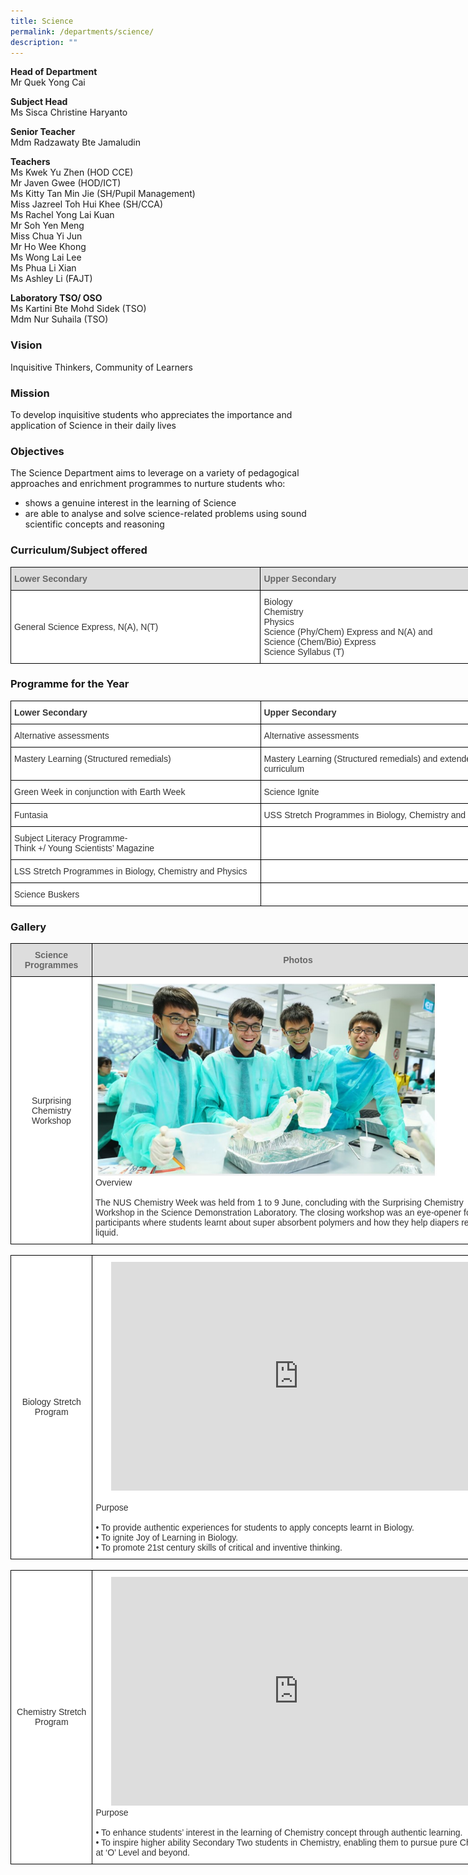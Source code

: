 ```yaml
---
title: Science
permalink: /departments/science/
description: ""
---
```

**Head of Department**   
Mr Quek Yong Cai  

  

**Subject Head**   
Ms Sisca Christine Haryanto  

  

**Senior Teacher**   
Mdm Radzawaty Bte Jamaludin

**Teachers**  
Ms Kwek Yu Zhen (HOD CCE)   
Mr Javen Gwee (HOD/ICT)   
Ms Kitty Tan Min Jie (SH/Pupil Management)   
Miss Jazreel Toh Hui Khee (SH/CCA)   
Ms Rachel Yong Lai Kuan   
Mr Soh Yen Meng   
Miss Chua Yi Jun   
Mr Ho Wee Khong   
Ms Wong Lai Lee   
Ms Phua Li Xian   
Ms Ashley Li (FAJT)

  

**Laboratory TSO/ OSO**   
Ms Kartini Bte Mohd Sidek (TSO)    
Mdm Nur Suhaila (TSO)

  

  

### Vision

Inquisitive Thinkers, Community of Learners

### Mission

To develop inquisitive students who appreciates the importance and application of Science in their daily lives

### Objectives

The Science Department aims to leverage on a variety of pedagogical approaches and enrichment programmes to nurture students who:

* shows a genuine interest in the learning of Science
* are able to analyse and solve science-related problems using sound scientific concepts and reasoning

  

### Curriculum/Subject offered

<style type="text/css">
.tg  {border-collapse:collapse;border-spacing:0;margin:0px auto;}
.tg td{border-color:black;border-style:solid;border-width:1px;font-family:Arial, sans-serif;font-size:14px;
  overflow:hidden;padding:10px 5px;word-break:normal;}
.tg th{border-color:black;border-style:solid;border-width:1px;font-family:Arial, sans-serif;font-size:14px;
  font-weight:normal;overflow:hidden;padding:10px 5px;word-break:normal;}
.tg .tg-citn{background-color:#FFF;color:#333;text-align:left;vertical-align:top}
.tg .tg-f8vp{background-color:#DDD;color:#666;font-weight:bold;text-align:left;vertical-align:middle}
.tg .tg-7fd7{background-color:#FFF;color:#333;text-align:left;vertical-align:middle}
</style>
<table class="tg" style="undefined;table-layout: fixed; width: 800px">
<colgroup>
<col style="width: 400px">
<col style="width: 400px">
</colgroup>
<tbody>
  <tr>
    <td class="tg-f8vp"><span style="color:#666;background-color:#DDD">Lower Secondary</span></td>
    <td class="tg-f8vp"><span style="color:#666;background-color:#DDD">Upper Secondary</span></td>
  </tr>
  <tr>
    <td class="tg-7fd7">General Science Express, N(A), N(T)</td>
    <td class="tg-citn"><span style="background-color:initial">Biology</span><br><span style="background-color:initial">Chemistry</span><br><span style="background-color:initial">Physics</span><br><span style="background-color:initial">Science (Phy/Chem) Express and N(A) and</span><br><span style="background-color:initial">Science (Chem/Bio) Express</span><br><span style="background-color:initial">Science Syllabus (T)</span></td>
  </tr>
</tbody>
</table>

### Programme for the Year

<style type="text/css">
.tg  {border-collapse:collapse;border-spacing:0;margin:0px auto;}
.tg td{border-color:black;border-style:solid;border-width:1px;font-family:Arial, sans-serif;font-size:14px;
  overflow:hidden;padding:10px 5px;word-break:normal;}
.tg th{border-color:black;border-style:solid;border-width:1px;font-family:Arial, sans-serif;font-size:14px;
  font-weight:normal;overflow:hidden;padding:10px 5px;word-break:normal;}
.tg .tg-tlx9{background-color:#FFF;color:#333;text-align:center;vertical-align:top}
.tg .tg-citn{background-color:#FFF;color:#333;text-align:left;vertical-align:top}
.tg .tg-rdtm{background-color:#FFF;color:#333;font-weight:bold;text-align:left;vertical-align:top}
</style>
<table class="tg" style="undefined;table-layout: fixed; width: 800px">
<colgroup>
<col style="width: 400px">
<col style="width: 400px">
</colgroup>
<tbody>
  <tr>
    <td class="tg-rdtm">Lower Secondary</td>
    <td class="tg-rdtm">Upper Secondary</td>
  </tr>
  <tr>
    <td class="tg-citn">Alternative assessments</td>
    <td class="tg-citn">Alternative assessments</td>
  </tr>
  <tr>
    <td class="tg-citn">Mastery Learning (Structured remedials)</td>
    <td class="tg-citn">Mastery Learning (Structured remedials) and extended curriculum</td>
  </tr>
  <tr>
    <td class="tg-citn">Green Week in conjunction with Earth Week</td>
    <td class="tg-citn">Science Ignite</td>
  </tr>
  <tr>
    <td class="tg-citn">Funtasia</td>
    <td class="tg-citn">USS Stretch Programmes in Biology, Chemistry and Physics</td>
  </tr>
  <tr>
    <td class="tg-citn">Subject Literacy Programme-<br>Think +/ Young Scientists’ Magazine</td>
    <td class="tg-citn"> </td>
  </tr>
  <tr>
    <td class="tg-citn">LSS Stretch Programmes in Biology, Chemistry and Physics</td>
    <td class="tg-tlx9"> </td>
  </tr>
  <tr>
    <td class="tg-citn">Science Buskers<br> </td>
    <td class="tg-tlx9"> </td>
  </tr>
</tbody>
</table>

### Gallery

<style type="text/css">
.tg  {border-collapse:collapse;border-spacing:0;margin:0px auto;}
.tg td{border-color:black;border-style:solid;border-width:1px;font-family:Arial, sans-serif;font-size:14px;
  overflow:hidden;padding:10px 5px;word-break:normal;}
.tg th{border-color:black;border-style:solid;border-width:1px;font-family:Arial, sans-serif;font-size:14px;
  font-weight:normal;overflow:hidden;padding:10px 5px;word-break:normal;}
.tg .tg-citn{background-color:#FFF;color:#333;text-align:left;vertical-align:top}
.tg .tg-feqv{background-color:#DDD;color:#666;font-weight:bold;text-align:center;vertical-align:middle}
.tg .tg-2rp9{background-color:#FFF;color:#333;text-align:center;vertical-align:middle}
</style>
<table class="tg" style="undefined;table-layout: fixed; width: 790px">
<colgroup>
<col style="width: 130px">
<col style="width: 660px">
</colgroup>
<tbody>
  <tr>
    <td class="tg-feqv"><span style="color:#666;background-color:#DDD">Science Programmes</span></td>
    <td class="tg-feqv"><span style="color:#666;background-color:#DDD">Photos</span></td>
  </tr>
  <tr>
    <td class="tg-2rp9">Surprising Chemistry Workshop</td>
    <td class="tg-citn"><img src="/images/sci1.jpeg" style="width:85%"><br>Overview<br><br><span style="font-weight:400;font-style:normal">The NUS Chemistry Week was held from 1 to 9 June, concluding with the Surprising Chemistry Workshop in the Science Demonstration Laboratory. The closing workshop was an eye-opener for the participants where students learnt about super absorbent polymers and how they help diapers retain liquid.</span></td>
  </tr>
</tbody>
</table>

<br>

<style type="text/css">
.tg  {border-collapse:collapse;border-spacing:0;margin:0px auto;}
.tg td{border-color:black;border-style:solid;border-width:1px;font-family:Arial, sans-serif;font-size:14px;
  overflow:hidden;padding:10px 5px;word-break:normal;}
.tg th{border-color:black;border-style:solid;border-width:1px;font-family:Arial, sans-serif;font-size:14px;
  font-weight:normal;overflow:hidden;padding:10px 5px;word-break:normal;}
.tg .tg-citn{background-color:#FFF;color:#333;text-align:left;vertical-align:top}
.tg .tg-2rp9{background-color:#FFF;color:#333;text-align:center;vertical-align:middle}
</style>
<table class="tg" style="undefined;table-layout: fixed; width: 792px">
<colgroup>
<col style="width: 131px">
<col style="width: 661px">
</colgroup>
<tbody>
  <tr>
    <td class="tg-2rp9">Biology Stretch Program</td>
    <td class="tg-citn"><center><iframe src="https://docs.google.com/presentation/d/e/2PACX-1vT8qGHz5BpMnqZAY12mSicn4HWUHhGSldChyKMKEFCYgB6jXcuUENy7DvGYuAYNNRUpKOqdn5usBu0s/embed?start=true&amp;loop=false&amp;delayms=3000" frameborder="0" width="600" height="366" allowfullscreen="true"></iframe></center><br>Purpose<br><br>• To provide authentic experiences for students to apply concepts learnt in Biology.<br>• To ignite Joy of Learning in Biology.<br>• To promote 21st century skills of critical and inventive thinking.</td>
  </tr>
</tbody>
</table>

<br>

<style type="text/css">
.tg  {border-collapse:collapse;border-spacing:0;margin:0px auto;}
.tg td{border-color:black;border-style:solid;border-width:1px;font-family:Arial, sans-serif;font-size:14px;
  overflow:hidden;padding:10px 5px;word-break:normal;}
.tg th{border-color:black;border-style:solid;border-width:1px;font-family:Arial, sans-serif;font-size:14px;
  font-weight:normal;overflow:hidden;padding:10px 5px;word-break:normal;}
.tg .tg-citn{background-color:#FFF;color:#333;text-align:left;vertical-align:top}
.tg .tg-2rp9{background-color:#FFF;color:#333;text-align:center;vertical-align:middle}
</style>
<table class="tg" style="undefined;table-layout: fixed; width: 792px">
<colgroup>
<col style="width: 131px">
<col style="width: 661px">
</colgroup>
<tbody>
  <tr>
    <td class="tg-2rp9">Chemistry Stretch Program</td>
    <td class="tg-citn"><center><iframe allowfullscreen="true" height="366" width="600" frameborder="0" src="https://docs.google.com/presentation/d/e/2PACX-1vRaw5KxyL9yI62C6s2CMmWaQE7DIXkzahDxw60tYCqCNne3RT2Tyl9yjxuOq-H23WpcS7X8fO-Rp4Tl/embed?start=true&amp;loop=false&amp;delayms=3000"></iframe></center>Purpose<br><br>• To enhance students’ interest in the learning of Chemistry concept through authentic learning.<br>• To inspire higher ability Secondary Two students in Chemistry, enabling them to pursue pure Chemistry at ‘O’ Level and beyond.</td>
  </tr>
</tbody>
</table>